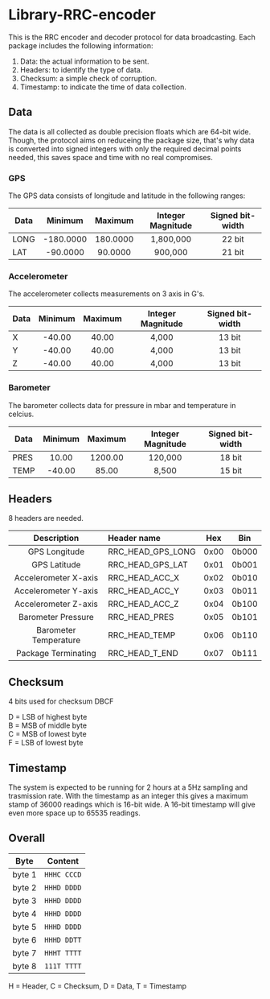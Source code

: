 #   Library-RRC-encoder

This is the RRC encoder and decoder protocol for data broadcasting.
Each package includes the following information:

1.  Data: the actual information to be sent.
2.  Headers: to identify the type of data.
3.  Checksum: a simple check of corruption.
4.  Timestamp: to indicate the time of data collection.


##  Data

The data is all collected as double precision floats which are 64-bit wide.
Though, the protocol aims on reduceing the package size, that's why data is
converted into signed integers with only the required decimal points needed,
this saves space and time with no real compromises. 


### GPS

The GPS data consists of longitude and latitude in the following ranges:

|  Data  |  Minimum  |  Maximum  |  Integer Magnitude  |  Signed bit-width  |
|--------|:---------:|:---------:|:-------------------:|:------------------:|
|  LONG  | -180.0000 | 180.0000  |      1,800,000      |       22 bit       |
|  LAT   |  -90.0000 |  90.0000  |        900,000      |       21 bit       |


### Accelerometer

The accelerometer collects measurements on 3 axis in G's.

|  Data  |  Minimum  |  Maximum  |  Integer Magnitude  |  Signed bit-width  |
|--------|:---------:|:---------:|:-------------------:|:------------------:|
|   X    |  -40.00   |   40.00   |        4,000        |       13 bit       |
|   Y    |  -40.00   |   40.00   |        4,000        |       13 bit       |
|   Z    |  -40.00   |   40.00   |        4,000        |       13 bit       |


### Barometer

The barometer collects data for pressure in mbar and temperature in celcius.

|  Data  |  Minimum  |  Maximum  |  Integer Magnitude  |  Signed bit-width  |
|--------|:---------:|:---------:|:-------------------:|:------------------:|
|  PRES  |   10.00   | 1200.00   |      120,000        |       18 bit       |
|  TEMP  |  -40.00   |   85.00   |        8,500        |       15 bit       |


##  Headers

8 headers are needed.

|       Description      |    Header name    |  Hex |  Bin  |
|:----------------------:|:------------------|:----:|:-----:|
|  GPS Longitude         | RRC_HEAD_GPS_LONG | 0x00 | 0b000 |
|  GPS Latitude          | RRC_HEAD_GPS_LAT  | 0x01 | 0b001 |
|  Accelerometer X-axis  | RRC_HEAD_ACC_X    | 0x02 | 0b010 |
|  Accelerometer Y-axis  | RRC_HEAD_ACC_Y    | 0x03 | 0b011 |
|  Accelerometer Z-axis  | RRC_HEAD_ACC_Z    | 0x04 | 0b100 |
|  Barometer Pressure    | RRC_HEAD_PRES     | 0x05 | 0b101 |
|  Barometer Temperature | RRC_HEAD_TEMP     | 0x06 | 0b110 |
|  Package Terminating   | RRC_HEAD_T_END    | 0x07 | 0b111 |


##  Checksum

4 bits used for checksum DBCF

D = LSB of highest byte\
B = MSB of middle byte\
C = MSB of lowest byte\
F = LSB of lowest byte


##  Timestamp

The system is expected to be running for 2 hours at a 5Hz 
sampling and trasmission rate. With the timestamp as an integer
this gives a maximum stamp of 36000 readings which is 16-bit wide. 
A 16-bit timestamp will give even more space up to 65535 readings.


##  Overall

|  Byte  |   Content   |
|:------:|:-----------:|
| byte 1 | `HHHC CCCD` |
| byte 2 | `HHHD DDDD` |
| byte 3 | `HHHD DDDD` |
| byte 4 | `HHHD DDDD` |
| byte 5 | `HHHD DDDD` |
| byte 6 | `HHHD DDTT` |
| byte 7 | `HHHT TTTT` |
| byte 8 | `111T TTTT` |

H = Header, C = Checksum, D = Data, T = Timestamp